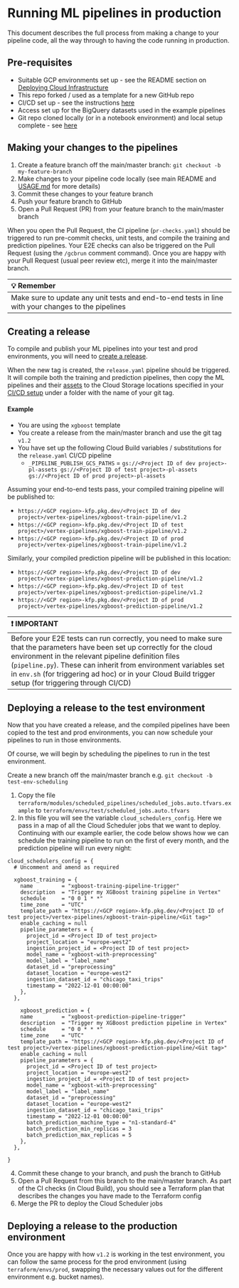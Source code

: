 <!-- 
Copyright 2022 Google LLC

Licensed under the Apache License, Version 2.0 (the "License");
you may not use this file except in compliance with the License.
You may obtain a copy of the License at

    https://www.apache.org/licenses/LICENSE-2.0

Unless required by applicable law or agreed to in writing, software
distributed under the License is distributed on an "AS IS" BASIS,
WITHOUT WARRANTIES OR CONDITIONS OF ANY KIND, either express or implied.
See the License for the specific language governing permissions and
limitations under the License.
 -->

# Running ML pipelines in production

This document describes the full process from making a change to your pipeline code, all the way through to having the code running in production.

## Pre-requisites

- Suitable GCP environments set up - see the README section on [Deploying Cloud Infrastructure](../README.md#deploying-cloud-infrastructure)
- This repo forked / used as a template for a new GitHub repo
- CI/CD set up - see the instructions [here](cloudbuild/README.md)
- Access set up for the BigQuery datasets used in the example pipelines
- Git repo cloned locally (or in a notebook environment) and local setup complete - see [here](../README.md#local-setup)

## Making your changes to the pipelines

1. Create a feature branch off the main/master branch: `git checkout -b my-feature-branch`
1. Make changes to your pipeline code locally (see main README and [USAGE.md](../USAGE.md) for more details)
1. Commit these changes to your feature branch
1. Push your feature branch to GitHub
1. Open a Pull Request (PR) from your feature branch to the main/master branch

When you open the Pull Request, the CI pipeline (`pr-checks.yaml`) should be triggered to run pre-commit checks, unit tests, and compile the training and prediction pipelines. Your E2E checks can also be triggered on the Pull Request (using the `/gcbrun` comment command). Once you are happy with your Pull Request (usual peer review etc), merge it into the main/master branch.

| :bulb: Remember    |
|:-------------------|
| Make sure to update any unit tests and end-to-end tests in line with your changes to the pipelines |

## Creating a release

To compile and publish your ML pipelines into your test and prod environments, you will need to [create a release](https://docs.github.com/en/repositories/releasing-projects-on-github/managing-releases-in-a-repository#creating-a-release).

When the new tag is created, the `release.yaml` pipeline should be triggered. It will compile both the training and prediction pipelines, then copy the ML pipelines and their [assets](../README.md#assets) to the Cloud Storage locations specified in your [CI/CD setup](../cloudbuild/README.md) under a folder with the name of your git tag.

#### Example

- You are using the `xgboost` template
- You create a release from the main/master branch and use the git tag `v1.2`
- You have set up the following Cloud Build variables / substitutions for the `release.yaml` CI/CD pipeline
  - `_PIPELINE_PUBLISH_GCS_PATHS` = `gs://<Project ID of dev project>-pl-assets gs://<Project ID of test project>-pl-assets gs://<Project ID of prod project>-pl-assets`

Assuming your end-to-end tests pass, your compiled training pipeline will be published to:
- `https://<GCP region>-kfp.pkg.dev/<Project ID of dev project>/vertex-pipelines/xgboost-train-pipeline/v1.2`
- `https://<GCP region>-kfp.pkg.dev/<Project ID of test project>/vertex-pipelines/xgboost-train-pipeline/v1.2`
- `https://<GCP region>-kfp.pkg.dev/<Project ID of prod project>/vertex-pipelines/xgboost-train-pipeline/v1.2`

Similarly, your compiled prediction pipeline will be published in this location:
- `https://<GCP region>-kfp.pkg.dev/<Project ID of dev project>/vertex-pipelines/xgboost-prediction-pipeline/v1.2`
- `https://<GCP region>-kfp.pkg.dev/<Project ID of test project>/vertex-pipelines/xgboost-prediction-pipeline/v1.2`
- `https://<GCP region>-kfp.pkg.dev/<Project ID of prod project>/vertex-pipelines/xgboost-prediction-pipeline/v1.2`

| :exclamation: IMPORTANT    |
|:---------------------------|
| Before your E2E tests can run correctly, you need to make sure that the parameters have been set up correctly for the cloud environment in the relevant pipeline definition files (`pipeline.py`). These can inherit from environment variables set in `env.sh` (for triggering ad hoc) or in your Cloud Build trigger setup (for triggering through CI/CD) |

## Deploying a release to the test environment

Now that you have created a release, and the compiled pipelines have been copied to the test and prod environments, you can now schedule your pipelines to run in those environments.

Of course, we will begin by scheduling the pipelines to run in the test environment.

Create a new branch off the main/master branch e.g. `git checkout -b test-env-scheduling`

1. Copy the file `terraform/modules/scheduled_pipelines/scheduled_jobs.auto.tfvars.example` to `terraform/envs/test/scheduled_jobs.auto.tfvars`
1. In this file you will see the variable `cloud_schedulers_config`. Here we pass in a map of all the Cloud Scheduler jobs that we want to deploy. Continuing with our example earlier, the code below shows how we can schedule the training pipeline to run on the first of every month, and the prediction pipeline will run every night:

```
cloud_schedulers_config = {
  # Uncomment and amend as required

  xgboost_training = {
    name         = "xgboost-training-pipeline-trigger"
    description  = "Trigger my XGBoost training pipeline in Vertex"
    schedule     = "0 0 1 * *"
    time_zone    = "UTC"
    template_path = "https://<GCP region>-kfp.pkg.dev/<Project ID of test project>/vertex-pipelines/xgboost-train-pipeline/<Git tag>"
    enable_caching = null
    pipeline_parameters = {
      project_id = <Project ID of test project>
      project_location = "europe-west2"
      ingestion_project_id = <Project ID of test project>
      model_name = "xgboost-with-preprocessing"
      model_label = "label_name"
      dataset_id = "preprocessing"
      dataset_location = "europe-west2"
      ingestion_dataset_id = "chicago_taxi_trips"
      timestamp = "2022-12-01 00:00:00"
    },
  },

    xgboost_prediction = {
    name         = "xgboost-prediction-pipeline-trigger"
    description  = "Trigger my XGBoost prediction pipeline in Vertex"
    schedule     = "0 0 * * *"
    time_zone    = "UTC"
    template_path = "https://<GCP region>-kfp.pkg.dev/<Project ID of test project>/vertex-pipelines/xgboost-prediction-pipeline/<Git tag>"
    enable_caching = null
    pipeline_parameters = {
      project_id = <Project ID of test project>
      project_location = "europe-west2"
      ingestion_project_id = <Project ID of test project>
      model_name = "xgboost-with-preprocessing"
      model_label = "label_name"
      dataset_id = "preprocessing"
      dataset_location = "europe-west2"
      ingestion_dataset_id = "chicago_taxi_trips"
      timestamp = "2022-12-01 00:00:00"
      batch_prediction_machine_type = "n1-standard-4"
      batch_prediction_min_replicas = 3
      batch_prediction_max_replicas = 5
    },
  },

}
```

4. Commit these change to your branch, and push the branch to GitHub
5. Open a Pull Request from this branch to the main/master branch. As part of the CI checks (in Cloud Build), you should see a Terraform plan that describes the changes you have made to the Terraform config
6. Merge the PR to deploy the Cloud Scheduler jobs

## Deploying a release to the production environment

Once you are happy with how `v1.2` is working in the test environment, you can follow the same process for the prod environment (using `terraform/envs/prod`, swapping the necessary values out for the different environment e.g. bucket names).
